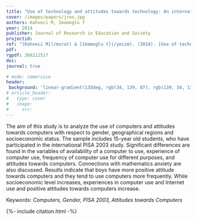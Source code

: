 ```yaml
---
title: "Use of technology and attitudes towards technology: An international analysis of the PISA 2003 data"
cover: /images/papers/jres.jpg
authors: Kahveci M, Imamoglu Y
year: 2014
publisher: Journal of Research in Education and Society
projectid:
ref: "[Kahveci M](/murat) & [Imamoglu Y](/yesim). (2014). [Use of technology and attitudes towards technology: An international analysis of the PISA 2003 data](/oux). _Journal of Research in Education and Society, 1_(1), 45-63."
pdf:
rgpdf: 268212517
doi:
journal: true

# mode: immersive
header:
 background: 'linear-gradient(135deg, rgb(34, 139, 87), rgb(139, 34, 139))' 
# article_header:
#   type: cover
#   image:
#     src: 
---
```

The aim of this study is to analyze the use of computers and attitudes towards computers with respect to gender, geographical regions and socioeconomic status. The sample includes 15-year old students, who have participated in the international PISA 2003 study. Significant differences are found in the variables of availability of a computer to use, experience of computer use, frequency of computer use for different purposes, and attitudes towards computers. Connections with mathematics anxiety are also discussed. Results indicate that boys have more positive attitude towards computers and they tend to use computers more frequently. While socioeconomic level increases, experiences in computer use and Internet use and positive attitudes towards computers increase.

Keywords: _Computers, Gender, PISA 2003, Attitudes towards Computers_

{%- include citation.html -%}
